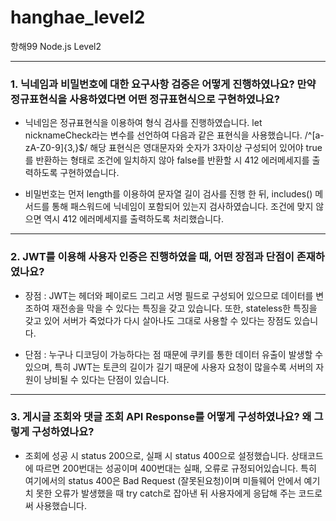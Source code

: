 # hanghae_level2
항해99 Node.js Level2

---

### 1. 닉네임과 비밀번호에 대한 요구사항 검증은 어떻게 진행하였나요? 만약 정규표현식을 사용하였다면 어떤 정규표현식으로 구현하였나요?

- 닉네임은 정규표현식을 이용하여 형식 검사를 진행하였습니다.
let nicknameCheck라는 변수를 선언하여 다음과 같은 표현식을 사용했습니다.
/^[a-zA-Z0-9]{3,}$/
해당 표현식은 영대문자와 숫자가 3자이상 구성되어 있어야 true를 반환하는 형태로 조건에 일치하지 않아 false를 반환할 시 412 에러메세지를 출력하도록 구현하였습니다.

- 비밀번호는 먼저 length를 이용하여 문자열 길이 검사를 진행 한 뒤, includes() 메서드를 통해 패스워드에 닉네임이 포함되어 있는지 검사하였습니다.
조건에 맞지 않으면 역시 412 에러메세지를 출력하도록 처리했습니다.

---


### 2. JWT를 이용해 사용자 인증은 진행하였을 때, 어떤 장점과 단점이 존재하였나요?

- 장점 : JWT는 헤더와 페이로드 그리고 서명 필드로 구성되어 있으므로 데이터를 변조하여 재전송을 막을 수 있다는 특징을 갖고 있습니다. 또한, stateless한 특징을 갖고 있어 서버가 죽었다가 다시 살아나도 그대로 사용할 수 있다는 장점도 있습니다.

- 단점 : 누구나 디코딩이 가능하다는 점 때문에 쿠키를 통한 데이터 유출이 발생할 수 있으며, 특히 JWT는 토큰의 길이가 길기 때문에 사용자 요청이 많을수록 서버의 자원이 낭비될 수 있다는 단점이 있습니다.

---


### 3. 게시글 조회와 댓글 조회 API Response를 어떻게 구성하였나요? 왜 그렇게 구성하였나요?

- 조회에 성공 시 status 200으로, 실패 시 status 400으로 설정했습니다.
상태코드에 따르면 200번대는 성공이며 400번대는 실패, 오류로 규정되어있습니다. 특히 여기에서의 status 400은 Bad Request (잘못된요청)이며 미들웨어 안에서 예기치 못한 오류가 발생했을 때 try catch로 잡아낸 뒤 사용자에게 응답해 주는 코드로써 사용했습니다. 


